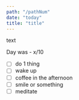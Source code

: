 ```yaml
---
path: "/pathNum"
date: "today"
title: "title"
---
```


text

Day was - x/10

- [ ] do 1 thing
- [ ] wake up
- [ ] coffee in the afternoon
- [ ] smile or something
- [ ] meditate
